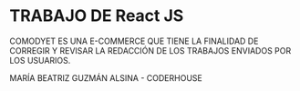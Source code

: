 # TRABAJO DE React JS

COMODYET ES UNA E-COMMERCE QUE TIENE LA FINALIDAD DE CORREGIR Y REVISAR LA REDACCIÓN DE LOS TRABAJOS ENVIADOS POR LOS USUARIOS. 

MARÍA BEATRIZ GUZMÁN ALSINA - CODERHOUSE